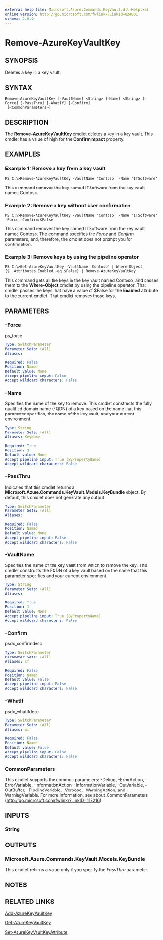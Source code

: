 ```yaml
---
external help file: Microsoft.Azure.Commands.KeyVault.dll-Help.xml
online version: http://go.microsoft.com/fwlink/?LinkId=824801
schema: 2.0.0
---
```


# Remove-AzureKeyVaultKey

## SYNOPSIS
Deletes a key in a key vault.

## SYNTAX

```
Remove-AzureKeyVaultKey [-VaultName] <String> [-Name] <String> [-Force] [-PassThru] [-WhatIf] [-Confirm]
 [<CommonParameters>]
```

## DESCRIPTION
The **Remove-AzureKeyVaultKey** cmdlet deletes a key in a key vault.
This cmdlet has a value of high for the **ConfirmImpact** property.

## EXAMPLES

### Example 1: Remove a key from a key vault
```
PS C:\>Remove-AzureKeyVaultKey -VaultName 'Contoso' -Name 'ITSoftware'
```

This command removes the key named ITSoftware from the key vault named Contoso.

### Example 2: Remove a key without user confirmation
```
PS C:\>Remove-AzureKeyVaultKey -VaultName 'Contoso' -Name 'ITSoftware' -Force -Confirm:$False
```

This command removes the key named ITSoftware from the key vault named Contoso.
The command specifies the *Force* and *Confirm* parameters, and, therefore, the cmdlet does not prompt you for confirmation.

### Example 3: Remove keys by using the pipeline operator
```
PS C:\>Get-AzureKeyVaultKey -VaultName 'Contoso' | Where-Object {$_.Attributes.Enabled -eq $False} | Remove-AzureKeyVaultKey
```

This command gets all the keys in the key vault named Contoso, and passes them to the **Where-Object** cmdlet by using the pipeline operator.
That cmdlet passes the keys that have a value of $False for the **Enabled** attribute to the current cmdlet.
That cmdlet removes those keys.

## PARAMETERS

### -Force
ps_force

```yaml
Type: SwitchParameter
Parameter Sets: (All)
Aliases: 

Required: False
Position: Named
Default value: None
Accept pipeline input: False
Accept wildcard characters: False
```

### -Name
Specifies the name of the key to remove.
This cmdlet constructs the fully qualified domain name (FQDN) of a key based on the name that this parameter specifies, the name of the key vault, and your current environment.

```yaml
Type: String
Parameter Sets: (All)
Aliases: KeyName

Required: True
Position: 2
Default value: None
Accept pipeline input: True (ByPropertyName)
Accept wildcard characters: False
```

### -PassThru
Indicates that this cmdlet returns a **Microsoft.Azure.Commands.KeyVault.Models.KeyBundle** object.
By default, this cmdlet does not generate any output.

```yaml
Type: SwitchParameter
Parameter Sets: (All)
Aliases: 

Required: False
Position: Named
Default value: None
Accept pipeline input: False
Accept wildcard characters: False
```

### -VaultName
Specifies the name of the key vault from which to remove the key.
This cmdlet constructs the FQDN of a key vault based on the name that this parameter specifies and your current environment.

```yaml
Type: String
Parameter Sets: (All)
Aliases: 

Required: True
Position: 1
Default value: None
Accept pipeline input: True (ByPropertyName)
Accept wildcard characters: False
```

### -Confirm
psdx_confirmdesc

```yaml
Type: SwitchParameter
Parameter Sets: (All)
Aliases: cf

Required: False
Position: Named
Default value: False
Accept pipeline input: False
Accept wildcard characters: False
```

### -WhatIf
psdx_whatifdesc

```yaml
Type: SwitchParameter
Parameter Sets: (All)
Aliases: wi

Required: False
Position: Named
Default value: False
Accept pipeline input: False
Accept wildcard characters: False
```

### CommonParameters
This cmdlet supports the common parameters: -Debug, -ErrorAction, -ErrorVariable, -InformationAction, -InformationVariable, -OutVariable, -OutBuffer, -PipelineVariable, -Verbose, -WarningAction, and -WarningVariable. For more information, see about_CommonParameters (http://go.microsoft.com/fwlink/?LinkID=113216).

## INPUTS

### String

## OUTPUTS

### Microsoft.Azure.Commands.KeyVault.Models.KeyBundle
This cmdlet returns a value only if you specify the *PassThru* parameter.

## NOTES

## RELATED LINKS

[Add-AzureKeyVaultKey](.\Add-AzureKeyVaultKey.md)

[Get-AzureKeyVaultKey](.\Get-AzureKeyVaultKey.md)

[Set-AzureKeyVaultKeyAttribute](.\Set-AzureKeyVaultKeyAttribute.md)

